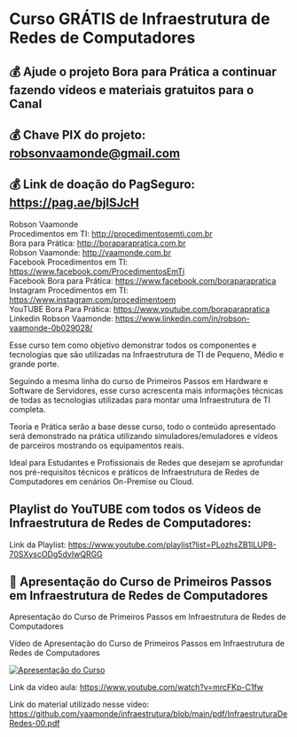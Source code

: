 # Curso GRÁTIS de Infraestrutura de Redes de Computadores

## 💰 Ajude o projeto Bora para Prática a continuar fazendo vídeos e materiais gratuitos para o Canal
## 💰 Chave PIX do projeto: robsonvaamonde@gmail.com
## 💰 Link de doação do PagSeguro: https://pag.ae/bjlSJcH

Robson Vaamonde<br>
Procedimentos em TI: http://procedimentosemti.com.br<br>
Bora para Prática: http://boraparapratica.com.br<br>
Robson Vaamonde: http://vaamonde.com.br<br>
Facebook Procedimentos em TI: https://www.facebook.com/ProcedimentosEmTi<br>
Facebook Bora para Prática: https://www.facebook.com/boraparapratica<br>
Instagram Procedimentos em TI: https://www.instagram.com/procedimentoem<br>
YouTUBE Bora Para Prática: https://www.youtube.com/boraparapratica<br>
Linkedin Robson Vaamonde: https://www.linkedin.com/in/robson-vaamonde-0b029028/<br>

Esse curso tem como objetivo demonstrar todos os componentes e tecnologias que são utilizadas na Infraestrutura de TI de Pequeno, Médio e grande porte.

Seguindo a mesma linha do curso de Primeiros Passos em Hardware e Software de Servidores, esse curso acrescenta mais informações técnicas de todas as tecnologias utilizadas para montar uma Infraestrutura de TI completa.

Teoria e Prática serão a base desse curso, todo o conteúdo apresentado será demonstrado na prática utilizando simuladores/emuladores e vídeos de parceiros mostrando os equipamentos reais.

Ideal para Estudantes e Profissionais de Redes que desejam se aprofundar nos pré-requisitos técnicos e práticos de Infraestrutura de Redes de Computadores em cenários On-Premise ou Cloud.

## **Playlist do YouTUBE com todos os Vídeos de Infraestrutura de Redes de Computadores:**
Link da Playlist: https://www.youtube.com/playlist?list=PLozhsZB1lLUP8-70SXyscODg5dvIwQRGG

## **📡 Apresentação do Curso de Primeiros Passos em Infraestrutura de Redes de Computadores**

Apresentação do Curso de Primeiros Passos em Infraestrutura de Redes de Computadores

Vídeo de Apresentação do Curso de Primeiros Passos em Infraestrutura de Redes de Computadores

[![Apresentação do Curso](http://img.youtube.com/vi/mrcFKp-C1fw/0.jpg)](https://www.youtube.com/watch?v=mrcFKp-C1fw "Apresentação do Curso")

Link da vídeo aula: https://www.youtube.com/watch?v=mrcFKp-C1fw

Link do material utilizado nesse vídeo: https://github.com/vaamonde/infraestrutura/blob/main/pdf/InfraestruturaDeRedes-00.pdf
